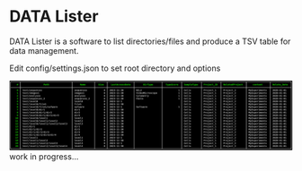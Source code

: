 # DATA Lister
 DATA Lister is a software to list directories/files and produce a TSV table for data management.

Edit config/settings.json to set root directory and options


 ![Output Table](src/images/table.png)
work in progress...

